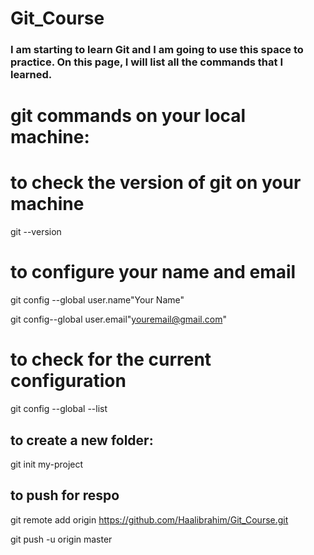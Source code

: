 # Git_Course
### I am starting to learn Git and I am going to use this space to practice. On this page, I will list all the commands that I learned.

# git commands on your local machine:
# to check the version of git on your machine
git --version 
# to configure your name and email
git config --global user.name"Your Name"

git config--global user.email"youremail@gmail.com"

# to check for the current configuration
git config --global --list


## to create a new folder: 
git init my-project 

## to push for respo
git remote add origin https://github.com/Haalibrahim/Git_Course.git

git push -u origin master